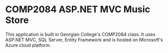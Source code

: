 <h1>COMP2084 ASP.NET MVC Music Store</h1>

<p>This application is built in Georgian College's COMP2084 class. It uses ASP.NET MVC, SQL Server, Entity Framework and is hosted on Microsoft's Azure cloud platform.</p>